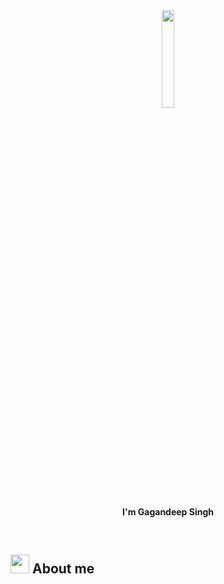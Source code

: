 <div align="center"><img src="https://media.giphy.com/media/j5hWF2V3RlNGItTkGc/giphy.gif" width="20%" height="20%"/></div>
<p align="center" color="#FF5F00" font-size="20px"><b>I'm Gagandeep Singh</b></p>
<br>



## <picture><img src = "https://media.giphy.com/media/JxtrIHKVMy03BmNH4a/giphy.gif" width = 30px></picture> <b>About me</b></div>

<!--
**sniptags/sniptags** is a ✨ _special_ ✨ repository because its `README.md` (this file) appears on your GitHub profile.

Here are some ideas to get you started:

- 🔭 I’m currently working on ...
- 🌱 I’m currently learning ...
- 👯 I’m looking to collaborate on ...
- 🤔 I’m looking for help with ...
- 💬 Ask me about ...
- 📫 How to reach me: ...
- 😄 Pronouns: ...
- ⚡ Fun fact: ...
-->
